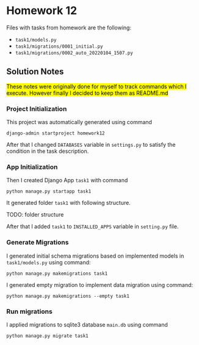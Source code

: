 # Homework 12 
Files with tasks from homework are the following:
* `task1/models.py`
* `task1/migrations/0001_initial.py`
* `task1/migrations/0002_auto_20220104_1507.py`

## Solution Notes 

<mark>
These notes were originally done for myself to track commands which I execute. 
However finally I decided to keep them as README.md
</mark>

### Project Initialization
This project was automatically generated using  command
```
django-admin startproject homework12
```
After that I changed `DATABASES` variable in `settings.py` to satisfy the condition in the task description.

### App Initialization
Then I created Django App `task1` with command 
```
python manage.py startapp task1
```
It generated folder `task1` with following structure.

TODO: folder structure

After that I added `task1` to `INSTALLED_APPS` variable in `setting.py` file.

### Generate Migrations 
I generated initial schema migrations based on implemented models in `task1/models.py` using command:
```
python manage.py makemigrations task1
```

I generated empty migration to implement data migration using command:
```
python manage.py makemigrations --empty task1
```

### Run migrations 
I applied migrations to sqlite3 database `main.db` using command 
```
python manage.py migrate task1
```